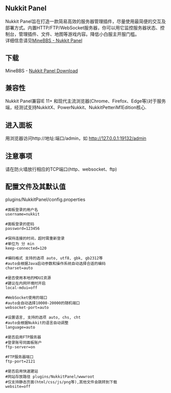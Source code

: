 ## Nukkit Panel
Nukkit Panel旨在打造一款简易高效的服务器管理插件，尽量使用最简便的交互及部署方式。内置HTTP/FTP/WebSocket服务器，你可以用它监控服务器状态、控制台，管理插件、文件、地图等游戏内容。降低小白服主开服门槛。  
详细信息请见[MineBBS - Nukkit Panel](https://www.minebbs.com/resources/nukkit-panel.2054/)

## 下载
MineBBS - [Nukkit Panel Download](https://www.minebbs.com/resources/nukkit-panel.2054/history)

## 兼容性
Nukkit Panel兼容IE 11+ 和现代主流浏览器(Chrome、Firefox、Edge等)​
对于服务端，经测试支持NukkitX、PowerNukkit、NukkitPetteriM1Edition核心.

## 进入面板
用浏览器访问http://地址:端口/admin，如 http://127.0.0.1:19132/admin

## 注意事项
请在防火墙放行相应的TCP端口(http、websocket、ftp)

## 配置文件及其默认值
plugins/NukkitPanel/config.properties
```
#面板登录的用户名
username=nukkit

#面板登录的密码
password=123456

#保持连接的时间，超时需重新登录
#单位为 分 min
keep-connected=120

#编码格式 支持的选项 auto, utf8, gbk, gb2312等
#auto会根据Java启动参数和操作系统自动选择合适的编码
charset=auto

#是否使用本地的MDUI资源
#建议在内网环境时开启
local-mdui=off

#WebSocket使用的端口
#auto会自动选择10000-20000的随机端口
websocket-port=auto

#设置语言, 支持的选项 auto, chs, cht
#auto会根据Nukkit的语言自动调整
language=auto

#是否启用FTP服务器
#登录账号同面板账户
ftp-server=on

#FTP服务器端口
ftp-port=2121

#是否启用快速建站
#网站存放路径 plugins/NukkitPanel/wwwroot
#仅支持静态页面(html/css/js/png等),其他文件会跳转到下载
website=off
```